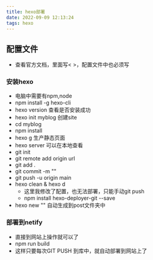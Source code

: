 ```yaml
---
title: hexo部署
date: 2022-09-09 12:13:24
tags: hexo
---
```


## 配置文件

- 查看官方文档，里面写< >，配置文件中也必须写



### 安装hexo

- 电脑中需要有npm,node
- npm install -g hexo-cli
- hexo version 查看是否安装成功
- hexo init myblog 创建site
- cd myblog
- npm install
- hexo g 生产静态页面
- hexo server 可以在本地查看
- git init
- git remote add origin url
- git add . 
- git commit -m ""
- git push -u origin main
- hexo clean & hexo d
  - 这里我修改了配置，也无法部署，只能手动git push
  -  npm install hexo-deployer-git --save
- hexo new "" 自动生成到post文件夹中
  



### 部署到netify

- 直接到网站上操作就可以了
- npm run build
- 这样只要每次GIT PUSH 到库中，就自动部署到网站上了

